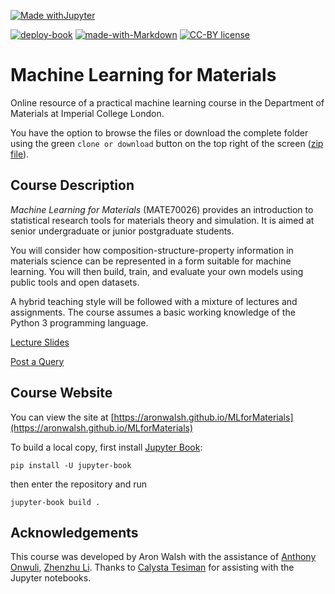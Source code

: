 [![Made withJupyter](https://img.shields.io/badge/Made%20with-Jupyter-orange?style=for-the-badge&logo=Jupyter)](https://jupyter.org/try)

[![deploy-book](https://github.com/aronwalsh/MLforMaterials/actions/workflows/deploy.yml/badge.svg)](https://github.com/aronwalsh/MLforMaterials/actions/workflows/deploy.yml)
[![made-with-Markdown](https://img.shields.io/badge/Made%20with-Markdown-1f425f.svg)](http://commonmark.org)
[![CC-BY license](https://img.shields.io/badge/License-CC--BY-blue.svg)](https://creativecommons.org/licenses/by/4.0)

# Machine Learning for Materials

Online resource of a practical machine learning course in the Department of Materials at Imperial College London.

You have the option to browse the files or download the complete folder using the green `clone or download` button on the top right of the screen ([zip file](https://github.com/aronwalsh/MLforMaterials/archive/master.zip)).

## Course Description

_Machine Learning for Materials_ (MATE70026) provides an introduction to statistical research tools for materials theory and simulation. It is aimed at senior undergraduate or junior postgraduate students. 

You will consider how composition-structure-property information in materials science can be represented in a form suitable for machine learning. You will then build, train, and evaluate your own models using public tools and open datasets. 

A hybrid teaching style will be followed with a mixture of lectures and assignments. The course assumes a basic working knowledge of the Python 3 programming language.

[Lecture Slides](./slides)

[Post a Query](https://github.com/aronwalsh/MLforMaterials/issues)

## Course Website

You can view the site at [https://aronwalsh.github.io/MLforMaterials](https://aronwalsh.github.io/MLforMaterials)

To build a local copy, first install [Jupyter Book](https://jupyterbook.org):

`pip install -U jupyter-book`

then enter the repository and run 

`jupyter-book build .`

## Acknowledgements

This course was developed by Aron Walsh with the assistance of [Anthony Onwuli](https://github.com/AntObi), [Zhenzhu Li](https://github.com/lizhenzhupearl). Thanks to [Calysta Tesiman](https://github.com/CalystaT) for assisting with the Jupyter notebooks.
